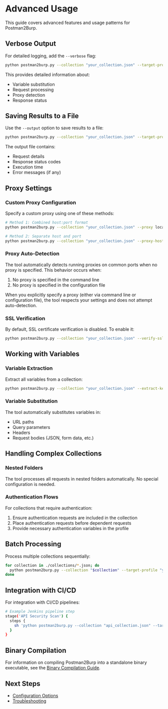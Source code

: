 # Advanced Usage

This guide covers advanced features and usage patterns for Postman2Burp.

## Verbose Output

For detailed logging, add the `--verbose` flag:

```bash
python postman2burp.py --collection "your_collection.json" --target-profile "your_profile.json" --verbose
```

This provides detailed information about:
- Variable substitution
- Request processing
- Proxy detection
- Response status

## Saving Results to a File

Use the `--output` option to save results to a file:

```bash
python postman2burp.py --collection "your_collection.json" --target-profile "your_profile.json" --output results.json
```

The output file contains:
- Request details
- Response status codes
- Execution time
- Error messages (if any)

## Proxy Settings

### Custom Proxy Configuration

Specify a custom proxy using one of these methods:

```bash
# Method 1: Combined host:port format
python postman2burp.py --collection "your_collection.json" --proxy localhost:8080

# Method 2: Separate host and port
python postman2burp.py --collection "your_collection.json" --proxy-host localhost --proxy-port 8080
```

### Proxy Auto-Detection

The tool automatically detects running proxies on common ports when no proxy is specified. This behavior occurs when:

1. No proxy is specified in the command line
2. No proxy is specified in the configuration file

When you explicitly specify a proxy (either via command line or configuration file), the tool respects your settings and does not attempt auto-detection.

### SSL Verification

By default, SSL certificate verification is disabled. To enable it:

```bash
python postman2burp.py --collection "your_collection.json" --verify-ssl
```

## Working with Variables

### Variable Extraction

Extract all variables from a collection:

```bash
python postman2burp.py --collection "your_collection.json" --extract-keys
```

### Variable Substitution

The tool automatically substitutes variables in:
- URL paths
- Query parameters
- Headers
- Request bodies (JSON, form data, etc.)

## Handling Complex Collections

### Nested Folders

The tool processes all requests in nested folders automatically. No special configuration is needed.

### Authentication Flows

For collections that require authentication:

1. Ensure authentication requests are included in the collection
2. Place authentication requests before dependent requests
3. Provide necessary authentication variables in the profile

## Batch Processing

Process multiple collections sequentially:

```bash
for collection in ./collections/*.json; do
  python postman2burp.py --collection "$collection" --target-profile "your_profile.json"
done
```

## Integration with CI/CD

For integration with CI/CD pipelines:

```bash
# Example Jenkins pipeline step
stage('API Security Scan') {
  steps {
    sh 'python postman2burp.py --collection "api_collection.json" --target-profile "ci_profile.json" --proxy ${BURP_PROXY} --output scan_results.json'
  }
}
```

## Binary Compilation

For information on compiling Postman2Burp into a standalone binary executable, see the [Binary Compilation Guide](binary-compilation.md).

## Next Steps

- [Configuration Options](../Configuration/README.md)
- [Troubleshooting](../Troubleshooting/README.md) 